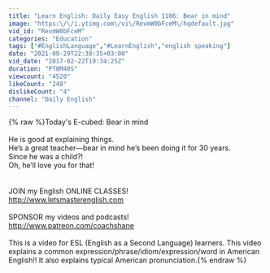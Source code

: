 ```yaml
---
title: "Learn English: Daily Easy English 1106: Bear in mind"
image: "https:\/\/i.ytimg.com\/vi\/RevmW0bFceM\/hqdefault.jpg"
vid_id: "RevmW0bFceM"
categories: "Education"
tags: ["#EnglishLanguage","#LearnEnglish","english speaking"]
date: "2021-09-29T22:38:35+03:00"
vid_date: "2017-02-22T19:34:25Z"
duration: "PT8M40S"
viewcount: "4520"
likeCount: "248"
dislikeCount: "4"
channel: "Daily English"
---
```

{% raw %}Today's E-cubed: Bear in mind <br /><br />He is good at explaining things.<br />He’s a great teacher—bear in mind he’s been doing it for 30 years.<br />Since he was a child?!<br />Oh, he’ll love you for that!<br /><br /><br />JOIN my English ONLINE CLASSES! <br /><a rel="nofollow" target="blank" href="http://www.letsmasterenglish.com">http://www.letsmasterenglish.com</a><br /><br />SPONSOR my videos and podcasts!<br /><a rel="nofollow" target="blank" href="http://www.patreon.com/coachshane">http://www.patreon.com/coachshane</a><br /><br />This is a video for ESL (English as a Second Language) learners. This video explains a common expression/phrase/idiom/expression/word in American English!! It also explains typical American pronunciation.{% endraw %}
